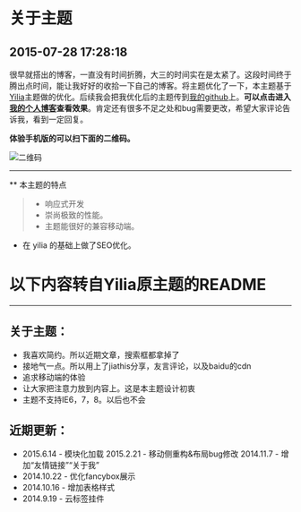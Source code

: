 关于主题
===
2015-07-28 17:28:18
---
很早就搭出的博客，一直没有时间折腾，大三的时间实在是太紧了。这段时间终于腾出点时间，能让我好好的收拾一下自己的博客。将主题优化了一下，本主题基于 [Yilia](https://github.com/litten/hexo-theme-yilia)主题做的优化。后续我会把我优化后的主题传到[我的github](https://github.com/winnerweb/hexo-theme-smackdown)上。**可以点击进入[我的个人博客](https://winnerweb.github.io/blog)查看效果**。肯定还有很多不足之处和bug需要更改，希望大家评论告诉我，看到一定回复。

**体验手机版的可以扫下面的二维码。**

![二维码](http://7xkj1z.com1.z0.glb.clouddn.com/blog%E4%BA%8C%E7%BB%B4%E7%A0%81.png "GitHub Mark")

---
** 本主题的特点
>- 响应式开发
>- 崇尚极致的性能。
>- 主题能很好的兼容移动端。
 - 在 yilia 的基础上做了SEO优化。








以下内容转自Yilia原主题的README
===
---
关于主题：
---
- 我喜欢简约。所以近期文章，搜索框都拿掉了
- 接地气一点。所以用上了jiathis分享，友言评论，以及baidu的cdn
- 追求移动端的体验
- 让大家把注意力放到内容上。这是本主题设计初衷
- 主题不支持IE6，7，8。以后也不会

近期更新：
---
- 2015.6.14 - 模块化加载 2015.2.21 - 移动侧重构&布局bug修改 2014.11.7 - 增加“友情链接”“关于我”
- 2014.10.22 - 优化fancybox展示
- 2014.10.16 - 增加表格样式
- 2014.9.19 - 云标签挂件
